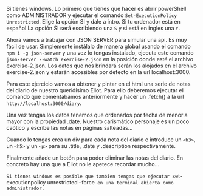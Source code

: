 Si tienes windows. Lo primero que tienes que hacer es abrir powerShell como ADMINISTRADOR y ejecutar el comando `Set-ExecutionPolicy Unrestricted`. Elige la opciòn SI y dale a intro. Si tu ordenador está en español La opción SI será escribiendo una `S` y si está en ingles una `Y`.

Ahora vamos a trabajar con JSON SERVER para simular una api. Es muy fácil de usar. Simplemente instálalo de manera global usando el comando  `npm i -g json-server` y una vez lo tengas instalado, ejecuta este comando `json-server --watch exercise-2.json` en la posición donde esté el archivo exercise-2.json. Los datos que nos brindará serán los alojados en el archivo exercise-2.json y estarán accesibles por defecto en la url localhost:3000.
 
Para este ejercicio vamos a obtener y pintar en el html una serie de notas del diario de nuestro queridísimo Eliot. Para ello deberemos ejecutar el comando que comentabamos anteriormente y hacer un .fetch() a la url `http://localhost:3000/diary`.

Una vez tengas los datos tenemos que ordenarlos por fecha de menor a mayor con la propiedad .date. Nuestro carismático personaje es un poco caótico y escribe las notas en páginas salteadas...
  
Cuando lo tengas crea un div para cada nota del diario e introduce un ``<h3>``, un  ``<h5>`` y un ``<p>`` para su .title, .date y .description respectivamente.
  
Finalmente añade un botón para poder eliminar las notas del diario. En concreto hay una que a Eliot no le apetece recordar mucho...
    
   
`Si tienes windows es posible que tambien tengas que ejecutar `set-executionpolicy unrestricted –force` en una terminal abierta como administrador.`